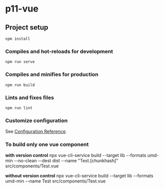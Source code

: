 # p11-vue

## Project setup

```
npm install
```

### Compiles and hot-reloads for development

```
npm run serve
```

### Compiles and minifies for production

```
npm run build
```

### Lints and fixes files

```
npm run lint
```

### Customize configuration

See [Configuration Reference](https://cli.vuejs.org/config/).

### To build only one vue component

**with version control**
npx vue-cli-service build --target lib --formats umd-min --no-clean --dest dist --name "Test.[chunkhash]" src/components/Test.vue

**without version control**
npx vue-cli-service build --target lib --formats umd-min --name Test src/components/Test.vue
